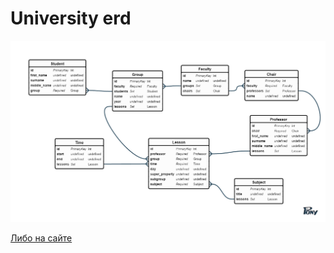 # University erd
![university-erd](/University.png)

[Либо на сайте](https://editor.ponyorm.com/user/Ranis/University)
